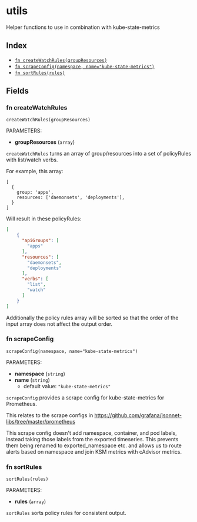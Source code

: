 # utils

Helper functions to use in combination with kube-state-metrics

## Index

* [`fn createWatchRules(groupResources)`](#fn-createwatchrules)
* [`fn scrapeConfig(namespace, name="kube-state-metrics")`](#fn-scrapeconfig)
* [`fn sortRules(rules)`](#fn-sortrules)

## Fields

### fn createWatchRules

```jsonnet
createWatchRules(groupResources)
```

PARAMETERS:

* **groupResources** (`array`)

`createWatchRules` turns an array of group/resources into a set of policyRules with
list/watch verbs.

For example, this array:

```jsonnet
[
  {
    group: 'apps',
    resources: ['daemonsets', 'deployments'],
  }
]
```

Will result in these policyRules:

```json
[
    {
      "apiGroups": [
        "apps"
      ],
      "resources": [
        "daemonsets",
        "deployments"
      ],
      "verbs": [
        "list",
        "watch"
      ]
    }
]
```

Additionally the policy rules array will be sorted so that the order of the
input array does not affect the output order.

### fn scrapeConfig

```jsonnet
scrapeConfig(namespace, name="kube-state-metrics")
```

PARAMETERS:

* **namespace** (`string`)
* **name** (`string`)
   - default value: `"kube-state-metrics"`

`scrapeConfig` provides a scrape config for kube-state-metrics for Prometheus.

This relates to the scrape configs in https://github.com/grafana/jsonnet-libs/tree/master/prometheus

This scrape config doesn't add namespace, container, and pod labels, instead taking
those labels from the exported timeseries. This prevents them being renamed to
exported_namespace etc. and allows us to route alerts based on namespace and join
KSM metrics with cAdvisor metrics.

### fn sortRules

```jsonnet
sortRules(rules)
```

PARAMETERS:

* **rules** (`array`)

`sortRules` sorts policy rules for consistent output.
